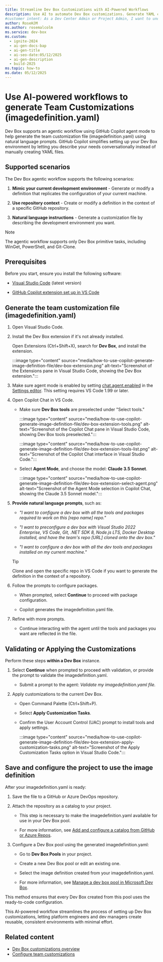 ```yaml
---
title: Streamline Dev Box Customizations with AI-Powered Workflows
description: Use AI to automate Dev Box customizations. Generate YAML configurations with natural language prompts for consistent development environments.
#customer intent: As a Dev Center Admin or Project Admin, I want to understand how to use Dev Box customizations so that I can create efficient, ready-to-code configurations for my development teams.
author: RoseHJM
ms.author: rosemalcolm
ms.service: dev-box
ms.custom:
  - ignite-2024
  - ai-gen-docs-bap
  - ai-gen-title
  - ai-seo-date:05/12/2025
  - ai-gen-description
  - build-2025
ms.topic: how-to
ms.date: 05/12/2025
---
```


# Use AI-powered workflows to generate Team Customizations (imagedefinition.yaml)

Dev Box supports an agentic workflow using GitHub Copilot agent mode to help generate the team customization file (imagedefinition.yaml) using natural language prompts. GitHub Copilot simplifies setting up your Dev Box environment by letting you describe your needs conversationally instead of manually creating YAML files.

## Supported scenarios

The Dev Box agentic workflow supports the following scenarios:

1. **Mimic your current development environment** - Generate or modify a definition that replicates the configuration of your current machine.

1. **Use repository context** - Create or modify a definition in the context of a specific GitHub repository.

1. **Natural language instructions** - Generate a customization file by describing the development environment you want.

> [!NOTE]
> The agentic workflow supports only Dev Box primitive tasks, including WinGet, PowerShell, and Git-Clone.

## Prerequisites

Before you start, ensure you install the following software:

- [Visual Studio Code](https://code.visualstudio.com/download) (latest version)

- [GitHub Copilot extension set up in VS Code](https://code.visualstudio.com/docs/copilot/setup)

## Generate the team customization file (imagedefinition.yaml)

1. Open Visual Studio Code.

1. Install the Dev Box extension if it's not already installed.

   Open Extensions (Ctrl+Shift+X), search for **Dev Box**, and install the extension.

   :::image type="content" source="media/how-to-use-copilot-generate-image-definition-file/dev-box-extension.png" alt-text="Screenshot of the Extensions pane in Visual Studio Code, showing the Dev Box extension.":::

1. Make sure agent mode is enabled by setting [chat.agent.enabled](vscode://settings/chat.agent.enabled) in the [Settings editor](https://code.visualstudio.com/docs/getstarted/personalize-vscode#_configure-settings). This setting requires VS Code 1.99 or later.

1. Open Copilot Chat in VS Code.

   - Make sure **Dev Box tools** are preselected under "Select tools."

     :::image type="content" source="media/how-to-use-copilot-generate-image-definition-file/dev-box-extension-tools.png" alt-text="Screenshot of the Copilot Chat pane in Visual Studio Code, showing Dev Box tools preselected.":::

     :::image type="content" source="media/how-to-use-copilot-generate-image-definition-file/dev-box-extension-tools-list.png" alt-text="Screenshot of the Copilot Chat interface in Visual Studio Code.":::

   - Select **Agent Mode**, and choose the model: **Claude 3.5 Sonnet**.

     :::image type="content" source="media/how-to-use-copilot-generate-image-definition-file/dev-box-extension-select-agent.png" alt-text="Screenshot of the Agent Mode selection in Copilot Chat, showing the Claude 3.5 Sonnet model.":::

1. **Provide natural language prompts**, such as:

   - *"I want to configure a dev box with all the tools and packages required to work on this [repo name] repo."*

   - *"I want to preconfigure a dev box with Visual Studio 2022 Enterprise, VS Code, Git, .NET SDK 8, Node.js LTS, Docker Desktop installed, and have the team's repo [URL] cloned onto the dev box."*

   - *"I want to configure a dev box with all the dev tools and packages installed on my current machine."*

   > [!TIP]
   > Clone and open the specific repo in VS Code if you want to generate the definition in the context of a repository.

1. Follow the prompts to configure packages.

   - When prompted, select **Continue** to proceed with package configuration.

   - Copilot generates the imagedefinition.yaml file.

1. Refine with more prompts.

   - Continue interacting with the agent until the tools and packages you want are reflected in the file.

## Validating or Applying the Customizations

Perform these steps **within a Dev Box** instance.

1. Select **Continue** when prompted to proceed with validation, or provide the prompt to validate the imagedefinition.yaml.

   - Submit a prompt to the agent: *Validate my imagedefinition.yaml file.*

1. Apply customizations to the current Dev Box.

   - Open Command Palette (Ctrl+Shift+P).

   - Select **Apply Customization Tasks**.

   - Confirm the User Account Control (UAC) prompt to install tools and apply settings.

     :::image type="content" source="media/how-to-use-copilot-generate-image-definition-file/dev-box-extension-apply-customization-tasks.png" alt-text="Screenshot of the Apply Customization Tasks option in Visual Studio Code.":::

## Save and configure the project to use the image definition

After your imagedefinition.yaml is ready:

1. Save the file to a GitHub or Azure DevOps repository.

1. Attach the repository as a catalog to your project.

   - This step is necessary to make the imagedefinition.yaml available for use in your Dev Box pool.

   - For more information, see [Add and configure a catalog from GitHub or Azure Repos](../deployment-environments/how-to-configure-catalog.md).

1. Configure a Dev Box pool using the generated imagedefinition.yaml:

   - Go to **Dev Box Pools** in your project.

   - Create a new Dev Box pool or edit an existing one.

   - Select the image definition created from your imagedefinition.yaml.

   - For more information, see [Manage a dev box pool in Microsoft Dev Box](how-to-manage-dev-box-pools.md).

This method ensures that every Dev Box created from this pool uses the ready-to-code configuration.

This AI-powered workflow streamlines the process of setting up Dev Box customizations, letting platform engineers and dev managers create reusable, consistent environments with minimal effort.

## Related content

- [Dev Box customizations overview](concept-what-are-dev-box-customizations.md)
- [Configure team customizations](how-to-configure-team-customizations.md)